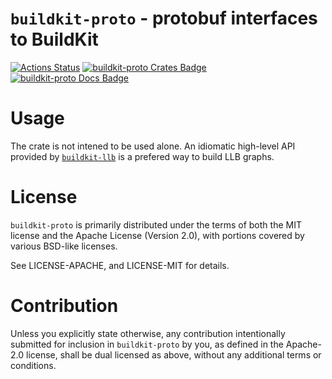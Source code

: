 # `buildkit-proto` - protobuf interfaces to BuildKit

[![Actions Status]][Actions Link]
[![buildkit-proto Crates Badge]][buildkit-proto Crates Link]
[![buildkit-proto Docs Badge]][buildkit-proto Docs Link]

# Usage

The crate is not intened to be used alone.
An idiomatic high-level API provided by [`buildkit-llb`][buildkit-llb Crates Link] is a prefered way to build LLB graphs.

# License

`buildkit-proto` is primarily distributed under the terms of both the MIT license and
the Apache License (Version 2.0), with portions covered by various BSD-like
licenses.

See LICENSE-APACHE, and LICENSE-MIT for details.

# Contribution

Unless you explicitly state otherwise, any contribution intentionally submitted
for inclusion in `buildkit-proto` by you, as defined in the Apache-2.0 license,
shall be dual licensed as above, without any additional terms or conditions.

[Actions Link]: https://github.com/denzp/rust-buildkit/actions
[Actions Status]: https://github.com/denzp/rust-buildkit/workflows/Rust/badge.svg
[buildkit-proto Docs Badge]: https://docs.rs/buildkit-proto/badge.svg
[buildkit-proto Docs Link]: https://docs.rs/buildkit-proto/
[buildkit-proto Crates Badge]: https://img.shields.io/crates/v/buildkit-proto.svg
[buildkit-proto Crates Link]: https://crates.io/crates/buildkit-proto
[buildkit-llb Crates Link]: https://crates.io/crates/buildkit-llb
